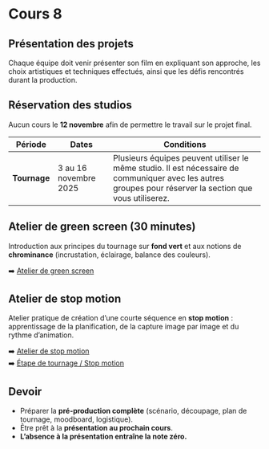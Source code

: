 # Cours 8 

## Présentation des projets
Chaque équipe doit venir présenter son film en expliquant son approche, les choix artistiques et techniques effectués, ainsi que les défis rencontrés durant la production.

## Réservation des studios
Aucun cours le **12 novembre** afin de permettre le travail sur le projet final.

| Période   | Dates                   | Conditions |
|------------|--------------------------|-------------|
| **Tournage** | 3 au 16 novembre 2025 | Plusieurs équipes peuvent utiliser le même studio. Il est nécessaire de communiquer avec les autres groupes pour réserver la section que vous utiliserez. |

## Atelier de green screen (30 minutes)
Introduction aux principes du tournage sur **fond vert** et aux notions de **chrominance** (incrustation, éclairage, balance des couleurs).


➡️ [Atelier de green screen](https://cmontmorency365-my.sharepoint.com/:p:/g/personal/flpilote_cmontmorency_qc_ca/EezQg3ytDZtDoVK-6J6OCcIBwQOhGGpux0Osesvg4pZ9Wg?e=q2ibM4)

## Atelier de stop motion
Atelier pratique de création d’une courte séquence en **stop motion** : apprentissage de la planification, de la capture image par image et du rythme d’animation.

➡️ [Atelier de stop motion](./stopmotion.md)  
➡️ [Étape de tournage / Stop motion](https://cmontmorency365-my.sharepoint.com/:p:/g/personal/flpilote_cmontmorency_qc_ca/ESUOrhSQCOJEvitVdhYW3hoBNnTAp3l1V4TDl87xOgcKWw?e=nZ8w1U)

## Devoir
- Préparer la **pré-production complète** (scénario, découpage, plan de tournage, moodboard, logistique).  
- Être prêt à la **présentation au prochain cours**.  
- **L’absence à la présentation entraîne la note zéro.**
